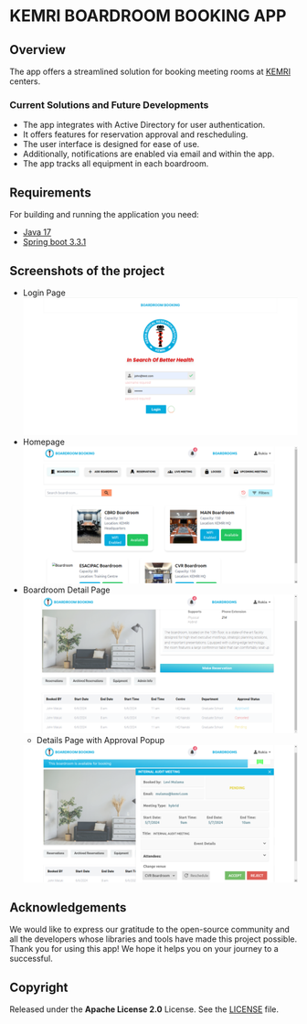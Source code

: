 # KEMRI BOARDROOM BOOKING APP

## Overview

The app offers a streamlined solution for booking meeting rooms at [KEMRI](https://www.kemri.go.ke/) centers.

### Current Solutions and Future Developments

- The app integrates with Active Directory for user authentication.
- It offers features for reservation approval and rescheduling.
- The user interface is designed for ease of use.
- Additionally, notifications are enabled via email and within the app.
- The app tracks all equipment in each boardroom.



## Requirements
For building and running the application you need:
- [ Java 17](https://www.oracle.com/java/technologies/javase/jdk17-archive-downloads.html)
- [ Spring boot 3.3.1](https://spring.io/projects/spring-boot)

## Screenshots of the project

- Login Page
  <img src="./doc/login-page.png" alt="screenshot" />
- Homepage
  <img src="./doc/homepage.png" alt="screenshot" />
- Boardroom Detail Page
  <img src="./doc/b-details-page.png" alt="screenshot" />
  - Details Page with Approval Popup
  <img src="./doc/details-page-with-approval-popup.png" alt="screenshot" />

## Acknowledgements
We would like to express our gratitude to the open-source community and all the developers whose libraries and tools have made this project possible.
Thank you for using this app! We hope it helps you on your journey to a successful.

## Copyright

Released under the **Apache License 2.0** License. See the [LICENSE](https://github.com/john-maluki/boardroom-booking-backend/blob/main/LICENSE) file.